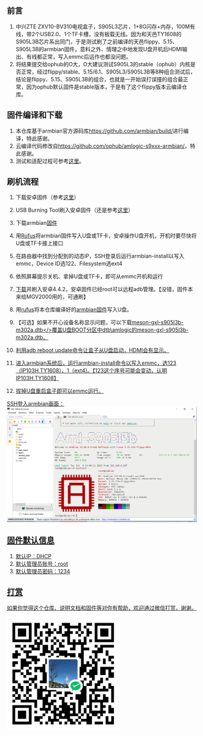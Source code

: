 ## 前言

1. 中兴ZTE ZXV10-BV310电视盒子，S905L3芯片，1+8G闪存+内存，100M有线，带2个USB2.0、1个TF卡槽，没有板载无线。因为和天邑TY1608的S905L3B芯片系出同门，于是测试刷了之前编译的天邑flippy、5.15、S905L3B的armbian固件，意料之外、情理之中地发现U盘开机后HDMI输出、有线都正常，写入emmc后运作也都没问题。
2. 将结果提交给ophub的O大，O大建议测试S905L3的stable（ophub）内核是否正常，经过flippy/stable、5.15/6.1、S905L3/S905L3B等8种组合测试后，结论是flippy、5.15、S905L3B的组合，也就是一开始误打误撞的组合最正常，因为ophub默认固件是stable版本，于是有了这个flippy版本云编译仓库。



## 固件编译和下载

1. 本仓库基于armbian官方源码库<a href="https://github.com/armbian/build/">https://github.com/armbian/build/</a>进行编译，特此感谢。
2. 云编译代码修改自<a href="https://github.com/ophub/amlogic-s9xxx-armbian/">https://github.com/ophub/amlogic-s9xxx-armbian/</a>，特此感谢。
3. 测试和适配过程可参考<a href="https://github.com/ophub/amlogic-s9xxx-armbian/issues/1512">这里</a>。



## 刷机流程

1. 下载安卓固件（参考<a href="https://github.com/ophub/amlogic-s9xxx-armbian/issues/1332">这里</a>）
2. USB Burning Tool刷入安卓固件（还是参考<a href="https://github.com/ophub/amlogic-s9xxx-armbian/issues/1332">这里</a>）
3. 下载armbian<a href="https://github.com/w2xg2022/actions4ty1608/releases/download/Armbian_bullseye_save_2023.06/Armbian_23.08.0_amlogic_s905l3b-ip103h_bullseye_5.15.116_server_2023.06.10.img.gz">固件</a>
4. 用<a href="https://github.com/pbatard/rufus/releases/tag/v4.1">Rufus</a>将armbian固件写入U盘或TF卡，安卓操作U盘开机，开机时要尽快将U盘或TF卡接上接口
5. 在路由器中找到分配到的动态IP，SSH登录后运行armbian-install以写入emmc，Device ID选122、Filesystem选ext4
6. 依照屏幕提示关机、拿掉U盘或TF卡，即可从emmc开机和运行

1. <a href="https://github.com/ophub/kernel/releases/download/tools/android_tv_mgv2000-s905l2-android4.4.2-root.tar.xz">下载</a>并刷入安卓4.4.2，安卓固件已经root可以远程adb管理。【没错，固件本来给MGV2000用的，可通刷】
2. 用<a href="https://github.com/pbatard/rufus/releases/download/v4.1/rufus-4.1.exe">rufus</a>将本仓库编译好的<a href="https://github.com/w2xg2022/actions4ztebv310/releases/download/Armbian_bullseye_save_2023.07/Armbian_23.08.0_amlogic_s905l3b-ip103h_bullseye_5.15.119_server_2023.07.03.img.gz">armbian固件</a>写入U盘。
3. 【可选】如果不开心设备名称显示问题，可以下载<a href="meson-gxl-s905l3b-m302a.dtb">meson-gxl-s905l3b-m302a.dtb</>覆盖U盘BOOT分区中dtb\amlogic的meson-gxl-s905l3b-m302a.dtb。
4. 利用adb reboot update命令让盒子从U盘启动，HDMI会有显示。
5. 进入armbian系统后，运行armbian-install命令以写入emmc，选123（IP103H,TY1608）、1（ext4)。【123这个序号可能会变动，认明IP103H,TY1608】
6. 拔掉U盘重启盒子即可以emmc运行。

SSH登入armbian画面：
<img src="pic_startup.png" width=720 />



## 固件默认信息

1. 默认IP：DHCP
2. 默认管理员账号：root
3. 默认管理员密码：1234



## 打赏

如果你觉得这个仓库、说明文档和固件等对你有帮助，欢迎通过微信打赏，谢谢。

<img src="pic_star.jpg" width=300  />